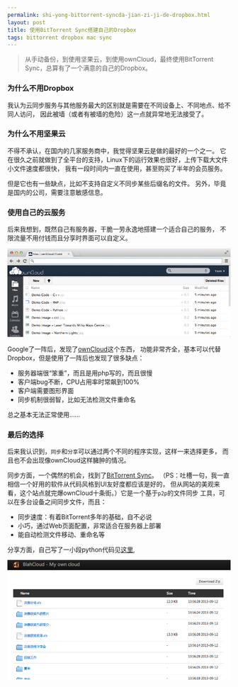 ```yaml
---
permalink: shi-yong-bittorrent-syncda-jian-zi-ji-de-dropbox.html
layout: post
title: 使用BitTorrent Sync搭建自己的Dropbox
tags: bittorrent dropbox mac sync
---
```


> 从手动备份，到使用坚果云，到使用ownCloud，最终使用BitTorrent Sync，总算有了一个满意的自己的Dropbox。

### 为什么不用Dropbox

我认为云同步服务与其他服务最大的区别就是需要在不同设备上、不同地点、给不同人访问，
因此被墙（或者有被墙的危险）这一点就异常地无法接受了。

### 为什么不用坚果云

不得不承认，在国内的几家服务商中，我觉得坚果云是做的最好的一个之一。
它在很久之前就做到了全平台的支持，Linux下的运行效果也很好，上传下载大文件小文件速度都很快，
我有一段时间内一直在使用，甚至购买了半年的会员服务。

但是它也有一些缺点，比如不支持自定义不同步某些后缀名的文件。
另外，毕竟是国内的公司，需要注意敏感信息。

### 使用自己的云服务

后来我想到，既然自己有服务器，干脆一劳永逸地搭建一个适合自己的服务，
不限流量不用付钱而且分享时界面可以自定义。

![](images/oc5files.png)

Google了一阵后，发现了[ownCloud](http://owncloud.org)这个东西，
功能非常齐全，基本可以代替Dropbox，但是使用了一阵后也发现了很多缺点：

- 服务器端很“笨重”，而且是用php写的，而且很慢
- 客户端bug不断，CPU占用率时常飙到100%
- 客户端需要图形界面
- 同步机制很弱智，比如无法检测文件重命名

总之基本无法正常使用……

### 最后的选择

后来我认识到，`同步`和`分享`可以通过两个不同的程序实现，这样一来选择更多，
而且也不会出现像ownCloud这样臃肿的情况。

同步方面，一个偶然的机会，找到了[BitTorrent Sync](http://labs.bittorrent.com/experiments/sync.html)。
（PS：吐槽一句，我一直相信一个好用的软件从代码风格到UI友好度都应该是好的，
但从网站的美观来看，这个站点就完爆ownCloud十条街。）它是一个基于`p2p`的文件同步
工具，可以在多台设备之间同步文件，而且：

- 同步速度：有着BitTorrent多年的基础，自不必说
- 小巧，通过Web页面配置，非常适合在服务器上部署
- 能自动检测文件移动、重命名等

分享方面，自己写了一小段python代码见[这里](https://github.com/blahgeek/personal-file-sharing-center), 

![](images/cloud-share-screenshot.png)


